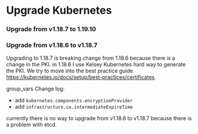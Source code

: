 # Upgrade Kubernetes

### Upgrade from v1.18.7 to 1.19.10

### Upgrade from v1.18.6 to v1.18.7

Upgrading to 1.18.7 is breaking change from 1.18.6 because there is a change in the PKI. in 1.18.6 I use Kelsey Kubernetes hard way to generate the PKI. We try to move into the best practice guide https://kubernetes.io/docs/setup/best-practices/certificates.

group_vars Change log:

- add `kubernetes.components.encryptionProvider`
- add `infrastructure.ca.intermediateExpireTime`

currently there is no way to upgrade from v1.18.6 to v1.18.7 because there is a problem with etcd.
